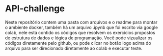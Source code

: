 # API-challenge

Neste repositório contem uma pasta com arquivos e o readme para montar o ambiente docker, também há um arquivo .ipynb que foi escrito via google colab, nele está contido
os códigos que resolvem os exercicios propostos de estrutura de dados e lógica de programação. Você pode vizualizar os códigos diretamente pelo github, ou pode clicar no botão logo acima do arquivo para ser direcionado diretamente ao colab e executar teste.
